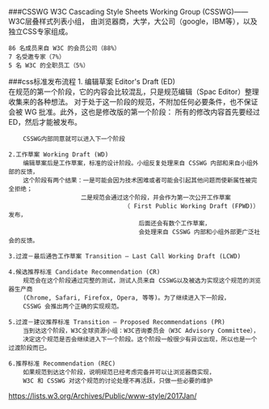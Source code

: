 ###CSSWG
	W3C Cascading Style Sheets Working Group (CSSWG)——W3C层叠样式列表小组，
	由浏览器商，大学，大公司（google，IBM等），以及独立CSS专家组成。
	
	86 名成员来自 W3C 的会员公司（88%）
	7 名受邀专家（7%）
	5 名 W3C 的全职员工（5%）
	
###css标准发布流程
	1. 编辑草案 Editor's Draft (ED)  
		在规范的第一个阶段，它的内容会比较混乱，只是规范编辑（Spac Editor）整理收集来的各种想法。
		对于处于这一阶段的规范，不附加任何必要条件，也不保证会被 WG 批准。此外，这也是修改版的第一个阶段：
		所有的修改内容首先要经过 ED，然后才能被发布。
		
		CSSWG内部同意就可以进入下一个阶段
	
	2.工作草案 Working Draft (WD)
		编辑草案后是工作草案，标准的设计阶段。小组反复处理来自 CSSWG 内部和来自小组外部的反馈，
		这个阶段有两个结果：一是可能会因为技术困难或者可能会引起其他问题而使新属性被完全拒绝；
					    二是规范会通过这个阶段，并会作为第一次公开工作草案
					    			（ First Public Working Draft (FPWD)）发布，
					    			    后面还会有数个工作草案，
					    			    会处理来自 CSSWG 内部和小组外部更广泛社会的反馈。

	3.过渡－最后通告工作草案 Transition – Last Call Working Draft (LCWD)

	4.候选推荐标准 Candidate Recommendation (CR)
		规范会在这个阶段通过完整的测试，测试人员来自 CSSWG以及被选为实现这个规范的浏览器生产商
		(Chrome, Safari, Firefox, Opera, 等等)。为了继续进入下一阶段，
		CSSWG 会推出两个正确的实现规范。
		
	5.过渡－建议推荐标准 Transition – Proposed Recommendations (PR)
		当到达这个阶段，W3C全球资源小组：W3C咨询委员会（W3C Advisory Committee），
		决定这个规范是否会继续进入下一个阶段。这个阶段一般很少有异议出现，所以也是一个过渡阶段而已。
		
	6.推荐标准 Recommendation (REC)
		如果规范到达这个阶段，说明规范已经考虑完备并可以让浏览器商实现，
		W3C 和 CSSWG 对这个规范的讨论处理不再活跃，只做一些必要的维护
		
		
		
https://lists.w3.org/Archives/Public/www-style/2017Jan/

